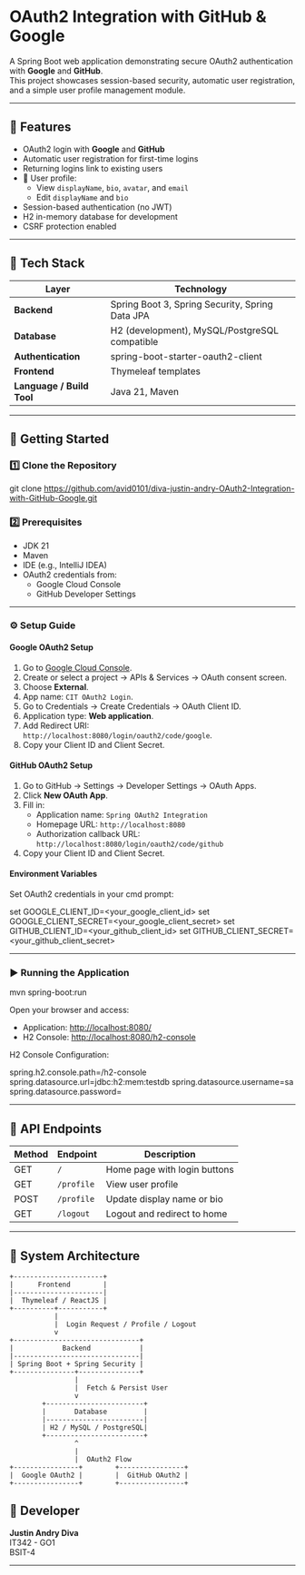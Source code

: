 # OAuth2 Integration with GitHub & Google

A Spring Boot web application demonstrating secure OAuth2 authentication with **Google** and **GitHub**.  
This project showcases session-based security, automatic user registration, and a simple user profile management module.

---

## 🚀 Features

- OAuth2 login with **Google** and **GitHub**
- Automatic user registration for first-time logins
- Returning logins link to existing users
- 👤 User profile:  
  - View `displayName`, `bio`, `avatar`, and `email`  
  - Edit `displayName` and `bio`
- Session-based authentication (no JWT)
- H2 in-memory database for development
- CSRF protection enabled

---

## 🧰 Tech Stack

| Layer          | Technology                                    |
| -------------- | --------------------------------------------- |
| **Backend**    | Spring Boot 3, Spring Security, Spring Data JPA |
| **Database**   | H2 (development), MySQL/PostgreSQL compatible  |
| **Authentication** | spring-boot-starter-oauth2-client              |
| **Frontend**   | Thymeleaf templates                            |
| **Language / Build Tool** | Java 21, Maven                            |

---

## 🧭 Getting Started

### 1️⃣ Clone the Repository

git clone https://github.com/avid0101/diva-justin-andry-OAuth2-Integration-with-GitHub-Google.git

### 2️⃣ Prerequisites

- JDK 21
- Maven
- IDE (e.g., IntelliJ IDEA)
- OAuth2 credentials from:
  - Google Cloud Console
  - GitHub Developer Settings

---

### ⚙️ Setup Guide

#### Google OAuth2 Setup

1. Go to [Google Cloud Console](https://console.cloud.google.com/).
2. Create or select a project → APIs & Services → OAuth consent screen.
3. Choose **External**.
4. App name: `CIT OAuth2 Login`.
5. Go to Credentials → Create Credentials → OAuth Client ID.
6. Application type: **Web application**.
7. Add Redirect URI:  
   `http://localhost:8080/login/oauth2/code/google`.
8. Copy your Client ID and Client Secret.

#### GitHub OAuth2 Setup

1. Go to GitHub → Settings → Developer Settings → OAuth Apps.
2. Click **New OAuth App**.
3. Fill in:
   - Application name: `Spring OAuth2 Integration`
   - Homepage URL: `http://localhost:8080`
   - Authorization callback URL:  
     `http://localhost:8080/login/oauth2/code/github`
4. Copy your Client ID and Client Secret.

#### Environment Variables

Set OAuth2 credentials in your cmd prompt:

set GOOGLE_CLIENT_ID=<your_google_client_id>
set GOOGLE_CLIENT_SECRET=<your_google_client_secret>
set GITHUB_CLIENT_ID=<your_github_client_id>
set GITHUB_CLIENT_SECRET=<your_github_client_secret>


---

### ▶️ Running the Application
mvn spring-boot:run

Open your browser and access:

- Application: [http://localhost:8080/](http://localhost:8080/)
- H2 Console: [http://localhost:8080/h2-console](http://localhost:8080/h2-console)

H2 Console Configuration:

spring.h2.console.path=/h2-console
spring.datasource.url=jdbc:h2:mem:testdb
spring.datasource.username=sa
spring.datasource.password=


---

## 📡 API Endpoints

| Method | Endpoint      | Description                    |
| ------ | ------------- | ------------------------------|
| GET    | `/`           | Home page with login buttons  |
| GET    | `/profile`    | View user profile             |
| POST   | `/profile`    | Update display name or bio    |
| GET    | `/logout`     | Logout and redirect to home   |

---

## 🧩 System Architecture

```
+----------------------+
|      Frontend        |
|----------------------|
|  Thymeleaf / ReactJS |
+----------+-----------+
           |
           |  Login Request / Profile / Logout
           v
+-------------------------------+
|            Backend            |
|-------------------------------|
| Spring Boot + Spring Security |
+---------------+---------------+
                |
                |  Fetch & Persist User
                v
        +------------------------+
        |       Database         |
        |------------------------|
        | H2 / MySQL / PostgreSQL|
        +------------------------+
                ^
                |
                |  OAuth2 Flow
+----------------+        +----------------+
|  Google OAuth2 |        |  GitHub OAuth2 |
+----------------+        +----------------+
```


## 👥 Developer

**Justin Andry Diva**  
IT342 - GO1  
BSIT-4

---



